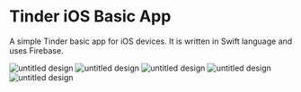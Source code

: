 # Tinder iOS Basic App

A simple Tinder basic app for iOS devices.
It is written in Swift language and uses Firebase.

![untitled design](https://github.com/myiosfactory/TinderiOS/blob/main/Screenshots/1.png)
![untitled design](https://github.com/myiosfactory/TinderiOS/blob/main/Screenshots/2.png)
![untitled design](https://github.com/myiosfactory/TinderiOS/blob/main/Screenshots/3.png)
![untitled design](https://github.com/myiosfactory/TinderiOS/blob/main/Screenshots/4.png)
![untitled design](https://github.com/myiosfactory/TinderiOS/blob/main/Screenshots/5.png)

